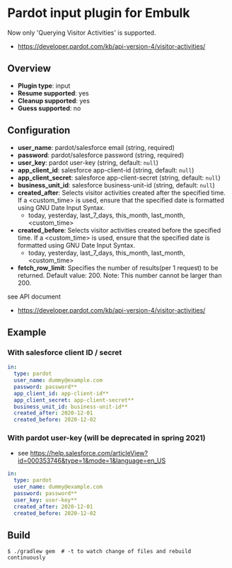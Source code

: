 # Pardot input plugin for Embulk

Now only 'Querying Visitor Activities' is supported.
- https://developer.pardot.com/kb/api-version-4/visitor-activities/

## Overview

* **Plugin type**: input
* **Resume supported**: yes
* **Cleanup supported**: yes
* **Guess supported**: no

## Configuration

- **user_name**: pardot/salesforce email (string, required)
- **password**: pardot/salesforce password (string, required)
- **user_key**: pardot user-key (string, default: `null`)
- **app_client_id**: salesforce app-client-id (string, default: `null`)
- **app_client_secret**: salesforce app-client-secret (string, default: `null`)
- **business_unit_id**: salesforce business-unit-id (string, default: `null`)
- **created_after**: Selects visitor activities created after the specified time. If a <custom_time> is used, ensure that the specified date is formatted using GNU Date Input Syntax.
  - today, yesterday, last_7_days, this_month, last_month, <custom_time>
- **created_before**: Selects visitor activities created before the specified time. If a <custom_time> is used, ensure that the specified date is formatted using GNU Date Input Syntax.
  - today, yesterday, last_7_days, this_month, last_month, <custom_time>
- **fetch_row_limit**: Specifies the number of results(per 1 request) to be returned. Default value: 200. Note: This number cannot be larger than 200.

see API document
- https://developer.pardot.com/kb/api-version-4/visitor-activities/

## Example

### With salesforce client ID / secret

```yaml
in:
  type: pardot
  user_name: dummy@example.com
  password: password**
  app_client_id: app-client-id**
  app_client_secret: app-client-secret**
  business_unit_id: business-unit-id**
  created_after: 2020-12-01
  created_before: 2020-12-02
```

### With pardot user-key (will be deprecated in spring 2021)

- see https://help.salesforce.com/articleView?id=000353746&type=1&mode=1&language=en_US

```yaml
in:
  type: pardot
  user_name: dummy@example.com
  password: password**
  user_key: user-key**
  created_after: 2020-12-01
  created_before: 2020-12-02
```


## Build

```
$ ./gradlew gem  # -t to watch change of files and rebuild continuously
```

